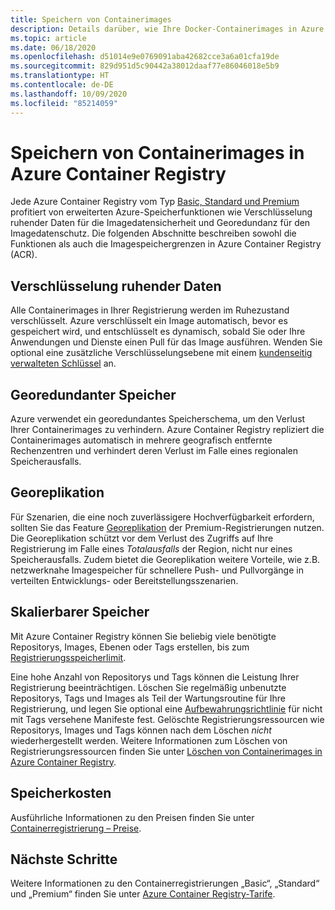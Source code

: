 ```yaml
---
title: Speichern von Containerimages
description: Details darüber, wie Ihre Docker-Containerimages in Azure Container Registry gespeichert werden, sowie über Sicherheit, Redundanz und Kapazität.
ms.topic: article
ms.date: 06/18/2020
ms.openlocfilehash: d51014e9e0769091aba42682cce3a6a01cfa19de
ms.sourcegitcommit: 829d951d5c90442a38012daaf77e86046018e5b9
ms.translationtype: HT
ms.contentlocale: de-DE
ms.lasthandoff: 10/09/2020
ms.locfileid: "85214059"
---
```

# <a name="container-image-storage-in-azure-container-registry"></a>Speichern von Containerimages in Azure Container Registry

Jede Azure Container Registry vom Typ [Basic, Standard und Premium](container-registry-skus.md) profitiert von erweiterten Azure-Speicherfunktionen wie Verschlüsselung ruhender Daten für die Imagedatensicherheit und Georedundanz für den Imagedatenschutz. Die folgenden Abschnitte beschreiben sowohl die Funktionen als auch die Imagespeichergrenzen in Azure Container Registry (ACR).

## <a name="encryption-at-rest"></a>Verschlüsselung ruhender Daten

Alle Containerimages in Ihrer Registrierung werden im Ruhezustand verschlüsselt. Azure verschlüsselt ein Image automatisch, bevor es gespeichert wird, und entschlüsselt es dynamisch, sobald Sie oder Ihre Anwendungen und Dienste einen Pull für das Image ausführen. Wenden Sie optional eine zusätzliche Verschlüsselungsebene mit einem [kundenseitig verwalteten Schlüssel](container-registry-customer-managed-keys.md) an.

## <a name="geo-redundant-storage"></a>Georedundanter Speicher

Azure verwendet ein georedundantes Speicherschema, um den Verlust Ihrer Containerimages zu verhindern. Azure Container Registry repliziert die Containerimages automatisch in mehrere geografisch entfernte Rechenzentren und verhindert deren Verlust im Falle eines regionalen Speicherausfalls.

## <a name="geo-replication"></a>Georeplikation

Für Szenarien, die eine noch zuverlässigere Hochverfügbarkeit erfordern, sollten Sie das Feature [Georeplikation](container-registry-geo-replication.md) der Premium-Registrierungen nutzen. Die Georeplikation schützt vor dem Verlust des Zugriffs auf Ihre Registrierung im Falle eines *Totalausfalls* der Region, nicht nur eines Speicherausfalls. Zudem bietet die Georeplikation weitere Vorteile, wie z.B. netzwerknahe Imagespeicher für schnellere Push- und Pullvorgänge in verteilten Entwicklungs- oder Bereitstellungsszenarien.

## <a name="scalable-storage"></a>Skalierbarer Speicher

Mit Azure Container Registry können Sie beliebig viele benötigte Repositorys, Images, Ebenen oder Tags erstellen, bis zum [Registrierungsspeicherlimit](container-registry-skus.md#service-tier-features-and-limits). 

Eine hohe Anzahl von Repositorys und Tags können die Leistung Ihrer Registrierung beeinträchtigen. Löschen Sie regelmäßig unbenutzte Repositorys, Tags und Images als Teil der Wartungsroutine für Ihre Registrierung, und legen Sie optional eine [Aufbewahrungsrichtlinie](container-registry-retention-policy.md) für nicht mit Tags versehene Manifeste fest. Gelöschte Registrierungsressourcen wie Repositorys, Images und Tags können nach dem Löschen *nicht* wiederhergestellt werden. Weitere Informationen zum Löschen von Registrierungsressourcen finden Sie unter [Löschen von Containerimages in Azure Container Registry](container-registry-delete.md).

## <a name="storage-cost"></a>Speicherkosten

Ausführliche Informationen zu den Preisen finden Sie unter [Containerregistrierung – Preise][pricing].

## <a name="next-steps"></a>Nächste Schritte

Weitere Informationen zu den Containerregistrierungen „Basic“, „Standard“ und „Premium“ finden Sie unter [Azure Container Registry-Tarife](container-registry-skus.md).

<!-- IMAGES -->

<!-- LINKS - External -->
[portal]: https://portal.azure.com
[pricing]: https://aka.ms/acr/pricing

<!-- LINKS - Internal -->
